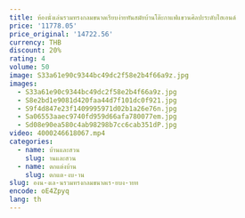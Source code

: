 ```yaml
---
title: ห้องนั่งเล่นรวมทรงกลมขนาดเรียบง่ายทันสมัยบ้านโต๊ะกาแฟแขวนศิลปะระดับไฮเอนด์
price: '11778.05'
price_original: '14722.56'
currency: THB
discount: 20%
rating: 4
volume: 50
image: S33a61e90c9344bc49dc2f58e2b4f66a9z.jpg
images:
  - S33a61e90c9344bc49dc2f58e2b4f66a9z.jpg
  - S8e2bd1e9081d420faa44d7f101dc0f921.jpg
  - S9f4d847e23f1409995971d02b1a26e76n.jpg
  - Sa06553aaec9740fd959d66afa780077em.jpg
  - Sd08e90ea580c4ab98298b7cc6cab351dP.jpg
video: 4000246618067.mp4
categories:
  - name: บ้านและสวน
    slug: านและสวน
  - name: ตกแต่งบ้าน
    slug: ตกแต-งบ-าน
slug: องน-งเล-นรวมทรงกลมขนาดเร-ยบง-ายท
encode: oE4Zpyq
lang: th
---
```

  